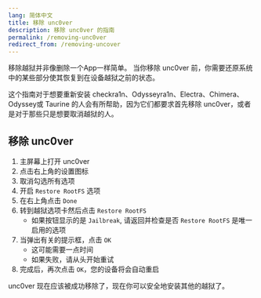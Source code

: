 ```yaml
---
lang: 简体中文
title: 移除 unc0ver
description: 移除 unc0ver 的指南
permalink: /removing-unc0ver
redirect_from: /removing-uncover
---
```


移除越狱并非像删除一个App一样简单。 当你移除 unc0ver 前，你需要还原系统中的某些部分使其恢复到在设备越狱之前的状态。

这个指南对于想要重新安装 checkra1n、Odysseyra1n、Electra、Chimera、Odyssey或 Taurine 的人会有所帮助，因为它们都要求首先移除 unc0ver，或者是对于那些只是想要取消越狱的人。

## 移除 unc0ver

1. 主屏幕上打开 unc0ver
1. 点击右上角的设置图标
1. 取消勾选所有选项
1. 开启 `Restore RootFS` 选项
1. 在右上角点击 `Done`
1. 转到越狱选项卡然后点击 `Restore RootFS`
    - 如果按钮显示的是 `Jailbreak`, 请返回并检查是否 `Restore RootFS` 是唯一启用的选项
1. 当弹出有关的提示框，点击 `OK`
    - 这可能需要一点时间
    - 如果失败，请从头开始重试
1. 完成后，再次点击 `OK`，您的设备将会自动重启

unc0ver 现在应该被成功移除了，现在你可以安全地安装其他的越狱了。
